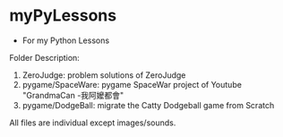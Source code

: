 # myPyLessons 
- For my Python Lessons

Folder Description:
1. ZeroJudge: problem solutions of ZeroJudge
2. pygame/SpaceWare: pygame SpaceWar project of Youtube "GrandmaCan -我阿嬤都會"
3. pygame/DodgeBall: migrate the Catty Dodgeball game from Scratch

All files are individual except images/sounds.
